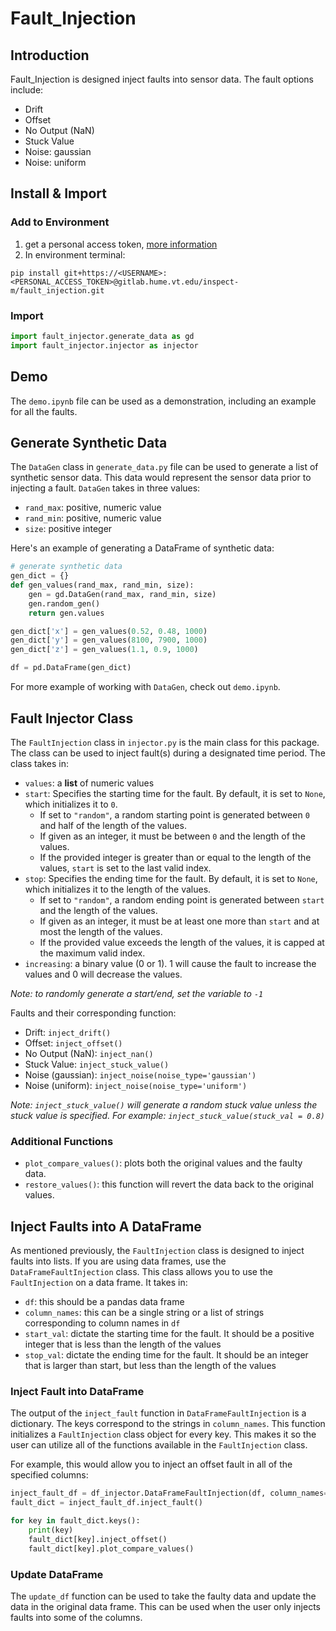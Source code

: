 # Fault_Injection

## Introduction
Fault_Injection is designed inject faults into sensor data. The fault options include:
- Drift
- Offset
- No Output (NaN)
- Stuck Value
- Noise: gaussian
- Noise: uniform

## Install & Import
### Add to Environment
1. get a personal access token, [more information](https://docs.gitlab.com/ee/user/profile/personal_access_tokens.html#create-a-personal-access-token)
2. In environment terminal:
```
pip install git+https://<USERNAME>:<PERSONAL_ACCESS_TOKEN>@gitlab.hume.vt.edu/inspect-m/fault_injection.git
```

### Import
```py
import fault_injector.generate_data as gd
import fault_injector.injector as injector
```

## Demo
The `demo.ipynb` file can be used as a demonstration, including an example for all the faults.

## Generate Synthetic Data
The `DataGen` class in `generate_data.py` file can be used to generate a list of synthetic sensor data. This data would represent the sensor data prior to injecting a fault. `DataGen` takes in three values:
- `rand_max`: positive, numeric value
- `rand_min`: positive, numeric value
- `size`: positive integer

Here's an example of generating a DataFrame of synthetic data:
```py
# generate synthetic data
gen_dict = {}
def gen_values(rand_max, rand_min, size):
    gen = gd.DataGen(rand_max, rand_min, size)
    gen.random_gen()
    return gen.values

gen_dict['x'] = gen_values(0.52, 0.48, 1000)
gen_dict['y'] = gen_values(8100, 7900, 1000)
gen_dict['z'] = gen_values(1.1, 0.9, 1000)

df = pd.DataFrame(gen_dict)
```

For more example of working with `DataGen`, check out `demo.ipynb`.

## Fault Injector Class
The `FaultInjection` class in `injector.py` is the main class for this package. The class can be used to inject fault(s) during a designated time period. The class takes in:
- `values`: a **list** of numeric values
- `start`: Specifies the starting time for the fault. By default, it is set to `None`, which initializes it to `0`.
  - If set to `"random"`, a random starting point is generated between `0` and half of the length of the values.
  - If given as an integer, it must be between `0` and the length of the values.
  - If the provided integer is greater than or equal to the length of the values, `start` is set to the last valid index.
- `stop`: Specifies the ending time for the fault. By default, it is set to `None`, which initializes it to the length of the values.
  - If set to `"random"`, a random ending point is generated between `start` and the length of the values.
  - If given as an integer, it must be at least one more than `start` and at most the length of the values.
  - If the provided value exceeds the length of the values, it is capped at the maximum valid index.
- `increasing`: a binary value (0 or 1). 1 will cause the fault to increase the values and 0 will decrease the values.

*Note: to randomly generate a start/end, set the variable to `-1`*

Faults and their corresponding function:
- Drift: `inject_drift()`
- Offset: `inject_offset()`
- No Output (NaN): `inject_nan()`
- Stuck Value: `inject_stuck_value()`
- Noise (gaussian): `inject_noise(noise_type='gaussian')`
- Noise (uniform): `inject_noise(noise_type='uniform')`

*Note: `inject_stuck_value()` will generate a random stuck value unless the stuck value is specified. For example: `inject_stuck_value(stuck_val = 0.8)`*

### Additional Functions
* `plot_compare_values()`: plots both the original values and the faulty data.
* `restore_values()`: this function will revert the data back to the original values.

## Inject Faults into A DataFrame
As mentioned previously, the `FaultInjection` class is designed to inject faults into lists. If you are using data frames, use the `DataFrameFaultInjection` class. This class allows you to use the `FaultInjection` on a data frame. It takes in:
- `df`: this should be a pandas data frame
- `column_names`: this can be a single string or a list of strings corresponding to column names in `df`
- `start_val`: dictate the starting time for the fault. It should be a positive integer that is less than the length of the values
- `stop_val`: dictate the ending time for the fault. It should be an integer that is larger than start, but less than the length of the values

### Inject Fault into DataFrame
The output of the `inject_fault` function in `DataFrameFaultInjection` is a dictionary. The keys correspond to the strings in `column_names`. This function initializes a `FaultInjection` class object for every key. This makes it so the user can utilize all of the functions available in the `FaultInjection` class.

For example, this would allow you to inject an offset fault in all of the specified columns:
```py
inject_fault_df = df_injector.DataFrameFaultInjection(df, column_names=col_lst, start_val=start_val, stop_val=stop_val)
fault_dict = inject_fault_df.inject_fault()

for key in fault_dict.keys():
    print(key)
    fault_dict[key].inject_offset()
    fault_dict[key].plot_compare_values()
```

### Update DataFrame
The `update_df` function can be used to take the faulty data and update the data in the original data frame. This can be used when the user only injects faults into some of the columns.
